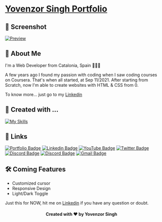 # [Yovenzor Singh Portfolio](https://yovenzor.github.io/Portfolio)

## 📸 Screenshot

[![Preview](https://github.com/Yovenzor/Portfolio/assets/102180213/df9f4668-ae31-4910-8981-0ac90ee3adef)](https://yovenzor.github.io/Portfolio)

## 👋 About Me 
I'm a Web Developer from Catalonia, Spain 📍🇪🇸

A few years ago I found my passion with coding when I saw coding courses on Coursera. That's when all started, at Sep 11/2021.
After starting from Scratch, now I'm able to create websites with HTML & CSS from 0.

To know more... just go to my [Linkedin](https://www.linkedin.com/in/yovenzor-singh)

## 🚀 Created with ...
[![My Skills](https://skillicons.dev/icons?i=html,css,js)](https://skillicons.dev)

## 🔗 Links
[![Portfolio Badge](https://img.shields.io/badge/Portfolio-000.svg?style=for-the-badge&logoColor=white)](https://yovenzor.github.io/Portfolio/)
[![Linkedin Badge](https://img.shields.io/badge/LinkedIn-blue?style=for-the-badge&logo=linkedin&logoColor=white)](https://www.linkedin.com/in/yovenzor-singh)
[![YouTube Badge](https://img.shields.io/badge/YouTube-red?style=for-the-badge&logo=youtube&logoColor=white)](https://www.youtube.com/@yovenzorsingh?sub_confirmation=1)
[![Twitter Badge](https://img.shields.io/badge/Twitter-blue?style=for-the-badge&logo=twitter&logoColor=white)](https://twitter.com/YovenzorS)
[![Discord Badge](https://img.shields.io/badge/Discord-5865F2.svg?style=for-the-badge&logo=Discord&logoColor=white)](https://discord.com/invite/2Yk6JPVFQa)
[![Discord Badge](https://img.shields.io/badge/Patreon-2e2179.svg?style=for-the-badge&logo=Patreon&logoColor=white)](https://patreon.com/YovenzorSingh)
[![Gmail Badge](https://img.shields.io/badge/Gmail-EA4335.svg?style=for-the-badge&logo=Gmail&logoColor=white)](mailto:swordofsingh@gmail.com)


## 🛠 Coming Features

- Customized cursor
- Responsive Design
- Light/Dark Toggle

Just this for NOW, hit me on [Linkedin](https://www.linkedin.com/in/yovenzor-singh) if you have any question or doubt.

<h4 align="center">Created with ❤️ by Yovenzor Singh</h4>
